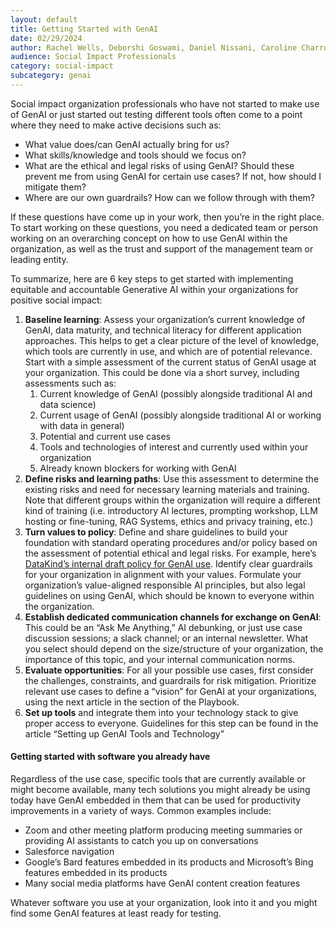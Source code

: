 ```yaml
---
layout: default
title: Getting Started with GenAI
date: 02/29/2024
author: Rachel Wells, Deborshi Goswami, Daniel Nissani, Caroline Charrow
audience: Social Impact Professionals
category: social-impact
subcategory: genai
---
```


Social impact organization professionals who have not started to make use of GenAI or just started out testing different tools often come to a point where they need to make active decisions such as:


* What value does/can GenAI actually bring for us?
* What skills/knowledge and tools should we focus on?
* What are the ethical and legal risks of using GenAI? Should these prevent me from using GenAI for certain use cases? If not, how should I mitigate them?
* Where are our own guardrails? How can we follow through with them?


If these questions have come up in your work, then you’re in the right place. To start working on these questions, you need a dedicated team or person working on an overarching concept on how to use GenAI within the organization, as well as the trust and support of the management team or leading entity.


To summarize, here are 6 key steps to get started with implementing equitable and accountable Generative AI within your organizations for positive social impact:


1. **Baseline learning**: Assess your organization’s current knowledge of GenAI, data maturity, and technical literacy for different application approaches. This helps to get a clear picture of the level of knowledge, which tools are currently in use, and which are of potential relevance. Start with a simple assessment of the current status of GenAI usage at your organization. This could be done via a short survey, including assessments such as:
	1. Current knowledge of GenAI (possibly alongside traditional AI and data science)
	2. Current usage of GenAI (possibly alongside traditional AI or working with data in general)
	3. Potential and current use cases
	4. Tools and technologies of interest and currently used within your organization
	5. Already known blockers for working with GenAI
2. **Define risks and learning paths**: Use this assessment to determine the existing risks and need for necessary learning materials and training. Note that different groups within the organization will require a different kind of training (i.e. introductory AI lectures, prompting workshop, LLM hosting or fine\-tuning, RAG Systems, ethics and privacy training, etc.)
3. **Turn values to policy**: Define and share guidelines to build your foundation with standard operating procedures and/or policy based on the assessment of potential ethical and legal risks. For example, here’s [DataKind’s internal draft policy for GenAI use](#). Identify clear guardrails for your organization in alignment with your values. Formulate your organization’s value\-aligned responsible AI principles, but also legal guidelines on using GenAI, which should be known to everyone within the organization.
4. **Establish dedicated communication channels for exchange on GenAI**: This could be an “Ask Me Anything,” AI debunking, or just use case discussion sessions; a slack channel; or an internal newsletter. What you select should depend on the size/structure of your organization, the importance of this topic, and your internal communication norms.
5. **Evaluate opportunities**: For all your possible use cases, first consider the challenges, constraints, and guardrails for risk mitigation. Prioritize relevant use cases to define a “vision” for GenAI at your organizations, using the next article in the section of the Playbook.
6. **Set up tools** and integrate them into your technology stack to give proper access to everyone. Guidelines for this step can be found in the article “Setting up GenAI Tools and Technology”


#### Getting started with software you already have


Regardless of the use case, specific tools that are currently available or might become available, many tech solutions you might already be using today have GenAI embedded in them that can be used for productivity improvements in a variety of ways. Common examples include:


* Zoom and other meeting platform producing meeting summaries or providing AI assistants to catch you up on conversations
* Salesforce navigation
* Google’s Bard features embedded in its products and Microsoft’s Bing features embedded in its products
* Many social media platforms have GenAI content creation features


Whatever software you use at your organization, look into it and you might find some GenAI features at least ready for testing.
